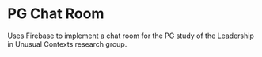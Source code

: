 PG Chat Room
=====

Uses Firebase to implement a chat room for the PG study of the
Leadership in Unusual Contexts research group.
